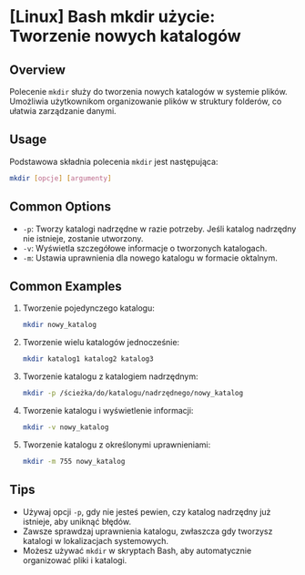 # [Linux] Bash mkdir użycie: Tworzenie nowych katalogów

## Overview
Polecenie `mkdir` służy do tworzenia nowych katalogów w systemie plików. Umożliwia użytkownikom organizowanie plików w struktury folderów, co ułatwia zarządzanie danymi.

## Usage
Podstawowa składnia polecenia `mkdir` jest następująca:

```bash
mkdir [opcje] [argumenty]
```

## Common Options
- `-p`: Tworzy katalogi nadrzędne w razie potrzeby. Jeśli katalog nadrzędny nie istnieje, zostanie utworzony.
- `-v`: Wyświetla szczegółowe informacje o tworzonych katalogach.
- `-m`: Ustawia uprawnienia dla nowego katalogu w formacie oktalnym.

## Common Examples
1. Tworzenie pojedynczego katalogu:
   ```bash
   mkdir nowy_katalog
   ```

2. Tworzenie wielu katalogów jednocześnie:
   ```bash
   mkdir katalog1 katalog2 katalog3
   ```

3. Tworzenie katalogu z katalogiem nadrzędnym:
   ```bash
   mkdir -p /ścieżka/do/katalogu/nadrzędnego/nowy_katalog
   ```

4. Tworzenie katalogu i wyświetlenie informacji:
   ```bash
   mkdir -v nowy_katalog
   ```

5. Tworzenie katalogu z określonymi uprawnieniami:
   ```bash
   mkdir -m 755 nowy_katalog
   ```

## Tips
- Używaj opcji `-p`, gdy nie jesteś pewien, czy katalog nadrzędny już istnieje, aby uniknąć błędów.
- Zawsze sprawdzaj uprawnienia katalogu, zwłaszcza gdy tworzysz katalogi w lokalizacjach systemowych.
- Możesz używać `mkdir` w skryptach Bash, aby automatycznie organizować pliki i katalogi.